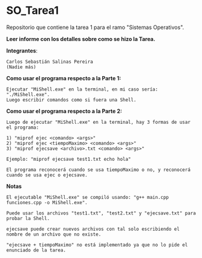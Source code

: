 # SO_Tarea1
Repositorio que contiene la tarea 1 para el ramo "Sistemas Operativos".

**Leer informe con los detalles sobre como se hizo la Tarea.**

**Integrantes**:

    Carlos Sebastián Salinas Pereira
    (Nadie más)

**Como usar el programa respecto a la Parte 1:**

    Ejecutar "MiShell.exe" en la terminal, en mi caso sería: "./MiShell.exe".
    Luego escribir comandos como si fuera una Shell.

**Como usar el programa respecto a la Parte 2:**

    Luego de ejecutar "MiShell.exe" en la terminal, hay 3 formas de usar el programa:

    1) "miprof ejec <comando> <args>"
    2) "miprof ejec <tiempoMaximo> <comando> <args>"
    3) "miprof ejecsave <archivo>.txt <comando> <args>"

    Ejemplo: "miprof ejecsave test1.txt echo hola"

    El programa reconocerá cuando se usa tiempoMaximo o no, y reconocerá cuando se usa ejec o ejecsave.

**Notas**

    El ejecutable "MiShell.exe" se compiló usando: "g++ main.cpp funciones.cpp -o MiShell.exe".

    Puede usar los archivos "test1.txt", "test2.txt" y "ejecsave.txt" para probar la Shell.

    ejecsave puede crear nuevos archivos con tal solo escribiendo el nombre de un archivo que no existe.
    
    "ejecsave + tiempoMaximo" no está implementado ya que no lo pide el enunciado de la tarea.


